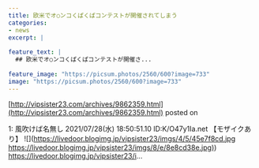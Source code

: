 ```yaml
---
title: 欧米でオ○ンコくぱくぱコンテストが開催されてしまう
categories:
- news
excerpt: |
  
feature_text: |
  ## 欧米でオ○ンコくぱくぱコンテストが開催さ...
  
feature_image: "https://picsum.photos/2560/600?image=733"
image: "https://picsum.photos/2560/600?image=733"
---
```


[http://vipsister23.com/archives/9862359.html](http://vipsister23.com/archives/9862359.html)
posted on 

<!--more-->

1: 風吹けば名無し 2021/07/28(水) 18:50:51.10 ID:K/O47y1Ia.net 【モザイクあり】 ![](https://livedoor.blogimg.jp/vipsister23/imgs/4/5/45e7f8cd.jpg [https://livedoor.blogimg.jp/vipsister23/imgs/8/e/8e8cd38e.jpg)](https://livedoor.blogimg.jp/vipsister23/imgs/8/e/8e8cd38e.jpg)) https://livedoor.blogimg.jp/vipsister23/i...

